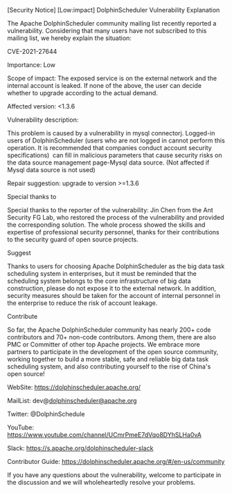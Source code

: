 [Security Notice] [Low:impact] DolphinScheduler Vulnerability Explanation

The Apache DolphinScheduler community mailing list recently reported a vulnerability. Considering that many users have not subscribed to this mailing list, we hereby explain the situation:

CVE-2021-27644

Importance: Low

Scope of impact: The exposed service is on the external network and the internal account is leaked. If none of the above, the user can decide whether to upgrade according to the actual demand.

Affected version: <1.3.6

Vulnerability description:

This problem is caused by a vulnerability in mysql connectorj. Logged-in users of DolphinScheduler (users who are not logged in cannot perform this operation. It is recommended that companies conduct account security specifications)  can fill in malicious parameters that cause security risks on the data source management page-Mysql data source. (Not affected if Mysql data source is not used)

Repair suggestion: upgrade to version >=1.3.6

Special thanks to

Special thanks to the reporter of the vulnerability: Jin Chen from the Ant Security FG Lab, who restored the process of the vulnerability and provided the corresponding solution. The whole process showed the skills and expertise of professional security personnel, thanks for their contributions to the security guard of open source projects.

Suggest

Thanks to users for choosing Apache DolphinScheduler as the big data task scheduling system in enterprises, but it must be reminded that the scheduling system belongs to the core infrastructure of big data construction, please do not expose it to the external network. In addition, security measures should be taken for the account of internal personnel in the enterprise to reduce the risk of account leakage.

Contribute

So far, the Apache DolphinScheduler community has nearly 200+ code contributors and 70+ non-code contributors. Among them, there are also PMC or Committer of other top Apache projects. We embrace more partners to participate in the development of the open source community, working together to build a more stable, safe and reliable big data task scheduling system, and also contributing yourself to the rise of China's open source!

WebSite: https://dolphinscheduler.apache.org/

MailList: dev@dolphinscheduler@apache.org

Twitter: @DolphinSchedule

YouTube: https://www.youtube.com/channel/UCmrPmeE7dVqo8DYhSLHa0vA

Slack: https://s.apache.org/dolphinscheduler-slack

Contributor Guide: https://dolphinscheduler.apache.org/#/en-us/community

If you have any questions about the vulnerability, welcome to participate in the discussion and we will wholeheartedly resolve your problems.
